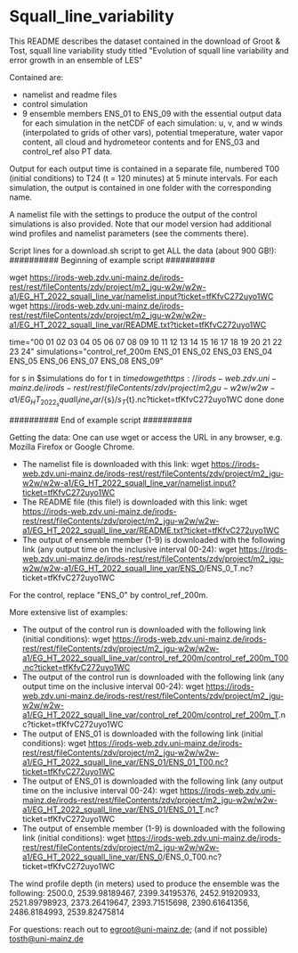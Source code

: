 # Squall_line_variability

This README describes the dataset contained in the download of Groot & Tost, squall line variability study titled 
"Evolution of squall line variability and error growth in an ensemble of LES"

Contained are:
- namelist and readme files
- control simulation
- 9 ensemble members ENS_01 to ENS_09
with the essential output data for each simulation in the netCDF of each simulation: u, v, and w winds (interpolated to grids of other vars), potential tmeperature, water vapor content, all cloud and hydrometeor contents and for ENS_03 and control_ref also PT data. 

Output for each output time is contained in a separate file, numbered T00 (initial conditions) to T24 (t = 120 minutes) at 5 minute intervals. For each simulation, the output is contained in one folder with the corresponding name.

A namelist file with the settings to produce the output of the control simulations is also provided. Note that our model version had additional wind profiles and namelist parameters (see the comments there). 


Script lines for a download.sh script to get ALL the data (about 900 GB!):
########## Beginning of example script ##########


wget https://irods-web.zdv.uni-mainz.de/irods-rest/rest/fileContents/zdv/project/m2_jgu-w2w/w2w-a1/EG_HT_2022_squall_line_var/namelist.input?ticket=tfKfvC272uyo1WC
wget https://irods-web.zdv.uni-mainz.de/irods-rest/rest/fileContents/zdv/project/m2_jgu-w2w/w2w-a1/EG_HT_2022_squall_line_var/README.txt?ticket=tfKfvC272uyo1WC


time="00 01 02 03 04 05 06 07 08 09 10 11 12 13 14 15 16 17 18 19 20 21 22 23 24"
simulations="control_ref_200m ENS_01 ENS_02 ENS_03 ENS_04 ENS_05 ENS_06 ENS_07 ENS_08 ENS_09"

for s in $simulations
do 
   for t in $time
   do 
      wget https://irods-web.zdv.uni-mainz.de/irods-rest/rest/fileContents/zdv/project/m2_jgu-w2w/w2w-a1/EG_HT_2022_squall_line_var/${s}/${s}_T${t}.nc?ticket=tfKfvC272uyo1WC
   done
done


########## End of example script ##########



Getting the data:
One can use wget or access the URL in any browser, e.g. Mozilla Firefox or Google Chrome.
- The namelist file is downloaded with this link: wget https://irods-web.zdv.uni-mainz.de/irods-rest/rest/fileContents/zdv/project/m2_jgu-w2w/w2w-a1/EG_HT_2022_squall_line_var/namelist.input?ticket=tfKfvC272uyo1WC
- The README file (this file!) is downloaded with this link: wget https://irods-web.zdv.uni-mainz.de/irods-rest/rest/fileContents/zdv/project/m2_jgu-w2w/w2w-a1/EG_HT_2022_squall_line_var/README.txt?ticket=tfKfvC272uyo1WC
- The output of ensemble member <m> (1-9) is downloaded with the following link (any output time <n> on the inclusive interval 00-24): wget https://irods-web.zdv.uni-mainz.de/irods-rest/rest/fileContents/zdv/project/m2_jgu-w2w/w2w-a1/EG_HT_2022_squall_line_var/ENS_0<m>/ENS_0<m>_T<n>.nc?ticket=tfKfvC272uyo1WC

For the control, replace "ENS_0<m>" by control_ref_200m.




More extensive list of examples:
- The output of the control run is downloaded with the following link (initial conditions): wget https://irods-web.zdv.uni-mainz.de/irods-rest/rest/fileContents/zdv/project/m2_jgu-w2w/w2w-a1/EG_HT_2022_squall_line_var/control_ref_200m/control_ref_200m_T00.nc?ticket=tfKfvC272uyo1WC
- The output of the control run is downloaded with the following link (any output time <n> on the inclusive interval 00-24): wget https://irods-web.zdv.uni-mainz.de/irods-rest/rest/fileContents/zdv/project/m2_jgu-w2w/w2w-a1/EG_HT_2022_squall_line_var/control_ref_200m/control_ref_200m_T<n>.nc?ticket=tfKfvC272uyo1WC
- The output of ENS_01 is downloaded with the following link (initial conditions): wget https://irods-web.zdv.uni-mainz.de/irods-rest/rest/fileContents/zdv/project/m2_jgu-w2w/w2w-a1/EG_HT_2022_squall_line_var/ENS_01/ENS_01_T00.nc?ticket=tfKfvC272uyo1WC
- The output of ENS_01 is downloaded with the following link (any output time <n> on the inclusive interval 00-24): wget https://irods-web.zdv.uni-mainz.de/irods-rest/rest/fileContents/zdv/project/m2_jgu-w2w/w2w-a1/EG_HT_2022_squall_line_var/ENS_01/ENS_01_T<n>.nc?ticket=tfKfvC272uyo1WC
- The output of ensemble member <m> (1-9) is downloaded with the following link (initial conditions): wget https://irods-web.zdv.uni-mainz.de/irods-rest/rest/fileContents/zdv/project/m2_jgu-w2w/w2w-a1/EG_HT_2022_squall_line_var/ENS_0<m>/ENS_0<m>_T00.nc?ticket=tfKfvC272uyo1WC








The wind profile depth (in meters) used to produce the ensemble was the following: 
2500.0, 2539.98189467, 2399.34195376, 2452.91920933, 2521.89798923, 2373.26419647, 2393.71515698,  2390.61641356, 2486.8184993, 2539.82475814




For questions: reach out to egroot@uni-mainz.de; (and if not possible) tosth@uni-mainz.de 

